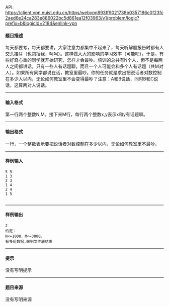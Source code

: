 API: https://client.vpn.nuist.edu.cn/https/webvpn893ff9021738b0357186c0f23fc2aed6e24ca283e886022bc5d861ea12f03963/v1/problem/logic?prefix=b&logicId=2184&enlink-vpn

#### 题目描述

每天都要考，每天都要讲，大家注意力都集中不起来了，每天听解题报告时都有人交头接耳（也包括我，呵呵）。这样做大大的影响的学习效率（可能吧）。于是，有些好奇心重的同学就开始研究，怎样才会最吵。培训的总共有N个人，但不是每两人之间都讲话，只有一些人有话题聊，而且一个人可能会和多个人有话题（共M对人）。如果所有同学都说在话，教室里最吵。你的任务就是求出把说话者对数控制在多少人以内，无论如何教室里不会变得最吵？注意：A和B说话，同时B和C说话，这算两对人说话。

---

#### 输入格式

第一行两个整数N,M。接下来M行，每行两个整数x,y表示x和y有话题聊。

---

#### 输出格式

一行，一个整数表示要把说话者对数控制在多少以内，无论如何教室里不最吵。

---

#### 样例输入
```
5 5
1 3
2 3
1 4
2 4
1 5


```

---

#### 样例输出
```
2
约定：
N<=1000，M<=3000。
有多组数据,做到文件底结束

```

---

#### 提示

没有写明提示

---

#### 题目来源

没有写明来源